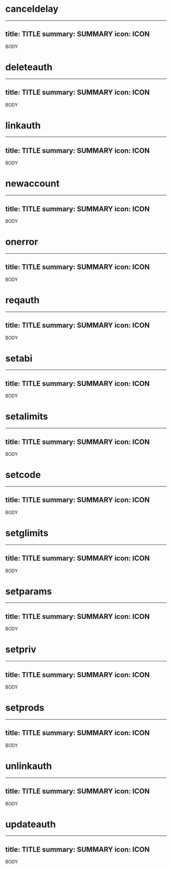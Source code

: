 <h1 class="contract">canceldelay</h1>

---
title: TITLE
summary: SUMMARY
icon: ICON
---

BODY

<h1 class="contract">deleteauth</h1>

---
title: TITLE
summary: SUMMARY
icon: ICON
---

BODY

<h1 class="contract">linkauth</h1>

---
title: TITLE
summary: SUMMARY
icon: ICON
---

BODY

<h1 class="contract">newaccount</h1>

---
title: TITLE
summary: SUMMARY
icon: ICON
---

BODY

<h1 class="contract">onerror</h1>

---
title: TITLE
summary: SUMMARY
icon: ICON
---

BODY

<h1 class="contract">reqauth</h1>

---
title: TITLE
summary: SUMMARY
icon: ICON
---

BODY

<h1 class="contract">setabi</h1>

---
title: TITLE
summary: SUMMARY
icon: ICON
---

BODY

<h1 class="contract">setalimits</h1>

---
title: TITLE
summary: SUMMARY
icon: ICON
---

BODY

<h1 class="contract">setcode</h1>

---
title: TITLE
summary: SUMMARY
icon: ICON
---

BODY

<h1 class="contract">setglimits</h1>

---
title: TITLE
summary: SUMMARY
icon: ICON
---

BODY

<h1 class="contract">setparams</h1>

---
title: TITLE
summary: SUMMARY
icon: ICON
---

BODY

<h1 class="contract">setpriv</h1>

---
title: TITLE
summary: SUMMARY
icon: ICON
---

BODY

<h1 class="contract">setprods</h1>

---
title: TITLE
summary: SUMMARY
icon: ICON
---

BODY

<h1 class="contract">unlinkauth</h1>

---
title: TITLE
summary: SUMMARY
icon: ICON
---

BODY

<h1 class="contract">updateauth</h1>

---
title: TITLE
summary: SUMMARY
icon: ICON
---

BODY
